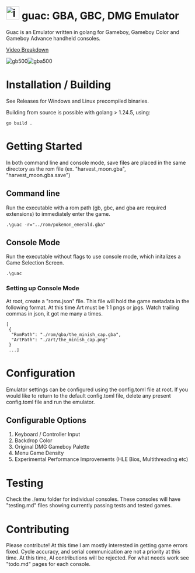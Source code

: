 # <img width="36" height="36" alt="icon" src="https://github.com/user-attachments/assets/d86dfbbf-a12b-4cc5-843f-0efa84047eb9" /> guac: GBA, GBC, DMG Emulator

Guac is an Emulator written in golang for Gameboy, Gameboy Color and Gameboy
Advance handheld consoles.

[Video Breakdown](https://youtu.be/BP_sMHJ99n0)

![gb500](https://github.com/user-attachments/assets/e65c8cd3-c7c6-4ee4-9b8e-8ea3d1c5d5ea)![gba500](https://github.com/user-attachments/assets/bc770659-3f35-4c90-b295-9e0c994ad929)


# Installation / Building

See Releases for Windows and Linux precompiled binaries.

Building from source is possible with golang > 1.24.5, using:

```
go build .
```

# Getting Started

In both command line and console mode, save files are placed in the same directory
as the rom file (ex. "harvest_moon.gba", "harvest_moon.gba.save")

## Command line

Run the executable with a rom path (gb, gbc, and gba are required extensions) to
immediately enter the game.

```
.\guac -r="../rom/pokemon_emerald.gba"
```

## Console Mode

Run the executable without flags to use console mode, which initalizes a Game
Selection Screen.

```
.\guac
```

### Setting up Console Mode

At root, create a "roms.json" file. This file will hold the game metadata in the
following format. At this time Art must be 1:1 pngs or jpgs.
Watch trailing commas in json, it got me many a times.

```
[
 {
  "RomPath": "./rom/gba/the_minish_cap.gba",
  "ArtPath": "./art/the_minish_cap.png"
 }
 ...]
 ```

# Configuration

Emulator settings can be configured using the config.toml file at root.
If you would like to return to the default config.toml file, delete any 
present config.toml file and run the emulator.

## Configurable Options

1. Keyboard / Controller Input
2. Backdrop Color
3. Original DMG Gameboy Palette
4. Menu Game Density
5. Experimental Performance Improvements (HLE Bios, Multithreading etc)

# Testing

Check the ./emu folder for individual consoles. These consoles will have
"testing.md" files showing currently passing tests and tested games.

# Contributing

Please contribute! At this time I am mostly interested in getting game errors
fixed. Cycle accuracy, and serial communication are not a priority at this
time. At this time, AI contributions will be rejected. For what needs work see
"todo.md" pages for each console.
